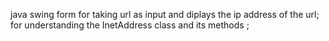 java swing form for taking url as input and diplays the ip address of the url; for understanding the InetAddress class and its methods ;
